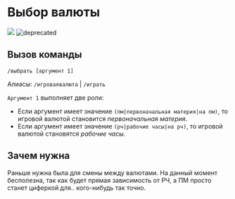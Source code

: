 # Выбор валюты

![](https://img.shields.io/badge/тип_команды-развлекательная-blue?style=for-the-badge) ![deprecated](https://img.shields.io/badge/скоро%20будет%20убрано-darkred?style=for-the-badge)

## Вызов команды

`/выбрать [аргумент 1]`

Алиасы: `/игроваявалюта` | `/играть`

`Аргумент 1` выполняет две роли:
- Если аргумент имеет значение `(пм|первоначальная материя|на пм)`, то игровой валютой становится *первоначальная материя*.
- Если аргумент имеет значение `(рч|рабочие часы|на рч)`, то игровой валютой становятся *рабочие часы*.

## Зачем нужна

Раньше нужна была для смены между валютами. На данный момент бесполезна, так как будет прямая зависимость от РЧ, а ПМ просто станет циферкой для.. кого-нибудь так точно.
